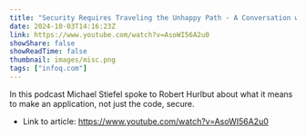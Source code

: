 ```yaml
---
title: "Security Requires Traveling the Unhappy Path - A Conversation with Robert Hurlbut"
date: 2024-10-03T14:16:23Z
link: https://www.youtube.com/watch?v=AsoWI56A2u0
showShare: false
showReadTime: false
thumbnail: images/misc.png
tags: ["infoq.com"]
---
```

In this podcast Michael Stiefel spoke to Robert Hurlbut about what it means to make an application, not just the code, secure.

- Link to article: https://www.youtube.com/watch?v=AsoWI56A2u0